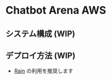 # Chatbot Arena AWS
## システム構成 (WIP)

## デプロイ方法 (WIP)
- [Rain](https://github.com/aws-cloudformation/rain) の利用を推奨します
